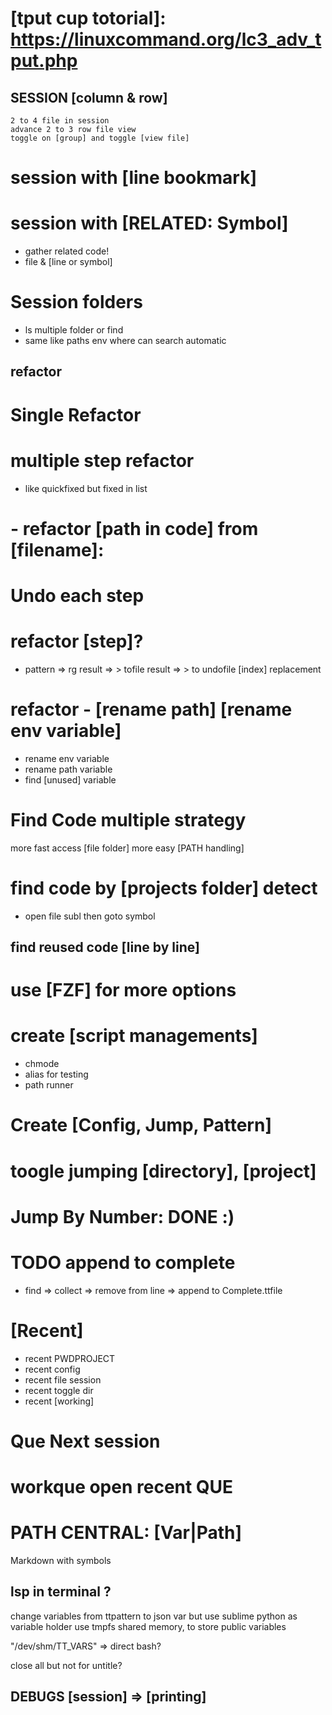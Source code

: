 # [tput cup totorial]: https://linuxcommand.org/lc3_adv_tput.php



## SESSION [column & row]
	2 to 4 file in session
	advance 2 to 3 row file view
	toggle on [group] and toggle [view file]
# 	session with [line bookmark]

# session with [RELATED: Symbol]
[related session]: fast_get_code
- gather related code!
- file & [line or symbol]

# Session folders
- ls multiple folder or find
- same like paths env where can search automatic










## refactor
# Single Refactor
# multiple step refactor
- like quickfixed but fixed in list
# - refactor [path in code] from [filename]:

# Undo each step

# refactor [step]?
- pattern => rg result => > tofile result 
		  => > to undofile [index]
		   replacement

# refactor - [rename path] [rename env variable]
-	rename env variable
-	rename path variable
-	find [unused] variable

















# Find Code multiple strategy
more fast access [file folder] 
more easy [PATH handling]


# find code by [projects folder] detect
- open file subl then goto symbol

## find reused code [line by line]
# use [FZF] for more options















# create [script managements]
- chmode
- alias for testing
- path runner
# Create [Config, Jump, Pattern]

# toogle jumping [directory], [project]

# Jump By Number: DONE :)









# TODO append to complete
- find => collect => remove from line => append to Complete.ttfile



















# [Recent]
- recent PWDPROJECT
- recent config
- recent file session
- recent toggle dir
- recent [working]


# Que Next session

# workque open recent QUE












# PATH CENTRAL: [Var|Path]
Markdown with symbols

## lsp in terminal ?

change variables from ttpattern to json var
but use sublime python as variable holder
use tmpfs shared memory, to store public variables

"/dev/shm/TT_VARS" => direct bash?



close all but not for untitle?









## DEBUGS [session] => [printing]
